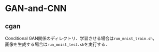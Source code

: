 # GAN-and-CNN  

## cgan  

Conditional GAN関係のディレクトリ．学習させる場合は`run_mnist_train.sh`，画像を生成する場合は`run_mnist_test.sh`を実行する．
